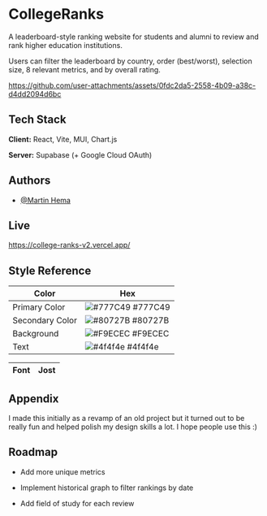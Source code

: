 # CollegeRanks

A leaderboard-style ranking website for students and alumni to review and rank higher education institutions.

Users can filter the leaderboard by country, order (best/worst), selection size, 8 relevant metrics, and by overall rating.

https://github.com/user-attachments/assets/0fdc2da5-2558-4b09-a38c-d4dd2094d6bc

## Tech Stack

**Client:** React, Vite, MUI, Chart.js

**Server:** Supabase (+ Google Cloud OAuth)

## Authors

- [@Martin Hema](https://www.github.com/martin0he)

## Live

https://college-ranks-v2.vercel.app/

## Style Reference

| Color           | Hex                                                              |
| --------------- | ---------------------------------------------------------------- |
| Primary Color   | ![#777C49](https://via.placeholder.com/10/777C49?text=+) #777C49 |
| Secondary Color | ![#80727B](https://via.placeholder.com/10/80727B?text=+) #80727B |
| Background      | ![#F9ECEC](https://via.placeholder.com/10/F9ECEC?text=+) #F9ECEC |
| Text            | ![#4f4f4e](https://via.placeholder.com/10/4f4f4e?text=+) #4f4f4e |

| Font | Jost |
| ---- | ---- |

## Appendix

I made this initially as a revamp of an old project but it turned out to be really fun and helped polish my design skills a lot. I hope people use this :)

## Roadmap

- Add more unique metrics

- Implement historical graph to filter rankings by date

- Add field of study for each review
